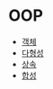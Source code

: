 # OOP

- [객체](contents/객체.md)
- [다형성](contents/다형성.md)
- [상속](contents/상속.md)
- [합성](contents/합성.md)
